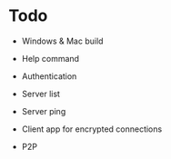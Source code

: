 # Todo

* Windows & Mac build

* Help command

* Authentication

* Server list

* Server ping

* Client app for encrypted connections

* P2P
